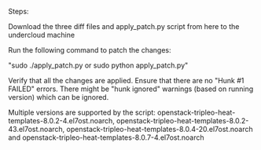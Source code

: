 Steps:

Download the three diff files and apply_patch.py script from here to the undercloud machine

Run the following command to patch the changes:

"sudo ./apply_patch.py or sudo python apply_patch.py"

Verify that all the changes are applied. Ensure that there are no "Hunk #1 FAILED" errors. There might be "hunk ignored" warnings (based on running version) which can be ignored.

Multiple versions are supported by the script: openstack-tripleo-heat-templates-8.0.2-4.el7ost.noarch, openstack-tripleo-heat-templates-8.0.2-43.el7ost.noarch, openstack-tripleo-heat-templates-8.0.4-20.el7ost.noarch and openstack-tripleo-heat-templates-8.0.7-4.el7ost.noarch

